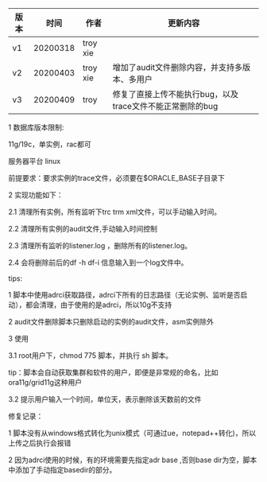 | 版本 | 时间     | 作者     | 更新内容                                                  |
| ---- | -------- | -------- | --------------------------------------------------------- |
| v1   | 20200318 | troy xie |                                                           |
| v2   | 20200403 | troy xie | 增加了audit文件删除内容，并支持多版本、多用户             |
| v3   | 20200409 | troy     | 修复了直接上传不能执行bug，以及trace文件不能正常删除的bug |

1 数据库版本限制:

11g/19c，单实例，rac都可

服务器平台 linux

前提要求：要求实例的trace文件，必须要在$ORACLE_BASE子目录下



2 实现功能如下：

2.1 清理所有实例，所有监听下trc trm xml文件，可以手动输入时间。

2.2 清理所有实例的audit文件,手动输入时间控制

2.3 清理所有监听的listener.log ，删除所有的listener.log。

2.4 会将删除前后的df -h df-i 信息输入到一个log文件中。



tips: 

1 脚本中使用adrci获取路径，adrci下所有的日志路径（无论实例、监听是否启动），都会清理，由于使用的是adrci，所以10g不支持

2 audit文件删除脚本只删除启动的实例的audit文件，asm实例除外



3 使用

3.1 root用户下，chmod 775 脚本，并执行 sh 脚本。

tip：脚本会自动获取集群和软件的用户，即便是非常规的命名，比如ora11g/grid11g这种用户

3.2 提示用户输入一个时间，单位天，表示删除该天数前的文件

 



修复记录：

1 脚本没有从windows格式转化为unix模式（可通过ue，notepad++转化)，所以上传之后执行会报错

2 因为adrci使用的时候，有的环境需要先指定adr base ,否则base dir为空，脚本中添加了手动指定basedir的部分。











